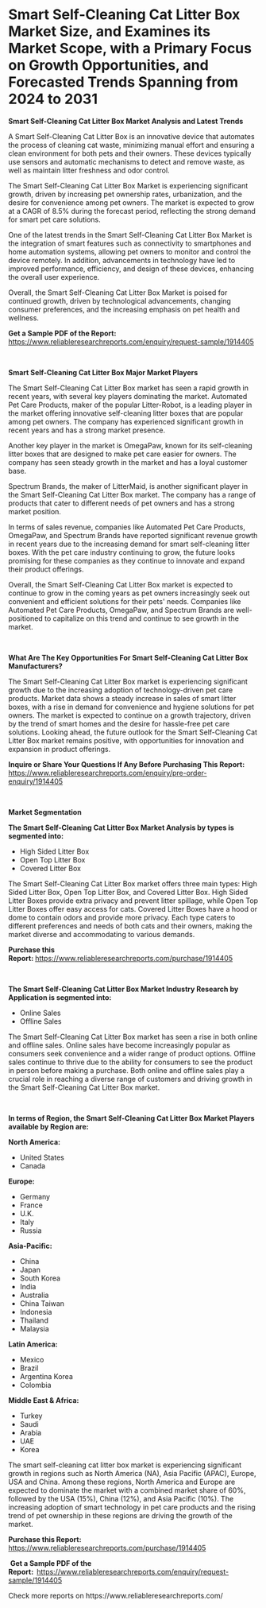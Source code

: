 <p><h1>Smart Self-Cleaning Cat Litter Box Market Size, and Examines its Market Scope, with a Primary Focus on Growth Opportunities, and Forecasted Trends Spanning from 2024 to 2031</h1></p><p><strong>Smart Self-Cleaning Cat Litter Box Market Analysis and Latest Trends</strong></p>
<p><p>A Smart Self-Cleaning Cat Litter Box is an innovative device that automates the process of cleaning cat waste, minimizing manual effort and ensuring a clean environment for both pets and their owners. These devices typically use sensors and automatic mechanisms to detect and remove waste, as well as maintain litter freshness and odor control.</p><p>The Smart Self-Cleaning Cat Litter Box Market is experiencing significant growth, driven by increasing pet ownership rates, urbanization, and the desire for convenience among pet owners. The market is expected to grow at a CAGR of 8.5% during the forecast period, reflecting the strong demand for smart pet care solutions.</p><p>One of the latest trends in the Smart Self-Cleaning Cat Litter Box Market is the integration of smart features such as connectivity to smartphones and home automation systems, allowing pet owners to monitor and control the device remotely. In addition, advancements in technology have led to improved performance, efficiency, and design of these devices, enhancing the overall user experience.</p><p>Overall, the Smart Self-Cleaning Cat Litter Box Market is poised for continued growth, driven by technological advancements, changing consumer preferences, and the increasing emphasis on pet health and wellness.</p></p>
<p><strong>Get a Sample PDF of the Report:&nbsp;</strong> <a href="https://www.reliableresearchreports.com/enquiry/request-sample/1914405">https://www.reliableresearchreports.com/enquiry/request-sample/1914405</a></p>
<p>&nbsp;</p>
<p><strong>Smart Self-Cleaning Cat Litter Box Major Market Players</strong></p>
<p><p>The Smart Self-Cleaning Cat Litter Box market has seen a rapid growth in recent years, with several key players dominating the market. Automated Pet Care Products, maker of the popular Litter-Robot, is a leading player in the market offering innovative self-cleaning litter boxes that are popular among pet owners. The company has experienced significant growth in recent years and has a strong market presence.</p><p>Another key player in the market is OmegaPaw, known for its self-cleaning litter boxes that are designed to make pet care easier for owners. The company has seen steady growth in the market and has a loyal customer base.</p><p>Spectrum Brands, the maker of LitterMaid, is another significant player in the Smart Self-Cleaning Cat Litter Box market. The company has a range of products that cater to different needs of pet owners and has a strong market position.</p><p>In terms of sales revenue, companies like Automated Pet Care Products, OmegaPaw, and Spectrum Brands have reported significant revenue growth in recent years due to the increasing demand for smart self-cleaning litter boxes. With the pet care industry continuing to grow, the future looks promising for these companies as they continue to innovate and expand their product offerings.</p><p>Overall, the Smart Self-Cleaning Cat Litter Box market is expected to continue to grow in the coming years as pet owners increasingly seek out convenient and efficient solutions for their pets' needs. Companies like Automated Pet Care Products, OmegaPaw, and Spectrum Brands are well-positioned to capitalize on this trend and continue to see growth in the market.</p></p>
<p>&nbsp;</p>
<p><strong>What Are The Key Opportunities For Smart Self-Cleaning Cat Litter Box Manufacturers?</strong></p>
<p><p>The Smart Self-Cleaning Cat Litter Box market is experiencing significant growth due to the increasing adoption of technology-driven pet care products. Market data shows a steady increase in sales of smart litter boxes, with a rise in demand for convenience and hygiene solutions for pet owners. The market is expected to continue on a growth trajectory, driven by the trend of smart homes and the desire for hassle-free pet care solutions. Looking ahead, the future outlook for the Smart Self-Cleaning Cat Litter Box market remains positive, with opportunities for innovation and expansion in product offerings.</p></p>
<p><strong>Inquire or Share Your Questions If Any Before Purchasing This Report:</strong> <a href="https://www.reliableresearchreports.com/enquiry/pre-order-enquiry/1914405">https://www.reliableresearchreports.com/enquiry/pre-order-enquiry/1914405</a></p>
<p>&nbsp;</p>
<p><strong>Market Segmentation</strong></p>
<p><strong>The Smart Self-Cleaning Cat Litter Box Market Analysis by types is segmented into:</strong></p>
<p><ul><li>High Sided Litter Box</li><li>Open Top Litter Box</li><li>Covered Litter Box</li></ul></p>
<p><p>The Smart Self-Cleaning Cat Litter Box market offers three main types: High Sided Litter Box, Open Top Litter Box, and Covered Litter Box. High Sided Litter Boxes provide extra privacy and prevent litter spillage, while Open Top Litter Boxes offer easy access for cats. Covered Litter Boxes have a hood or dome to contain odors and provide more privacy. Each type caters to different preferences and needs of both cats and their owners, making the market diverse and accommodating to various demands.</p></p>
<p><strong>Purchase this Report:&nbsp;</strong><a href="https://www.reliableresearchreports.com/purchase/1914405">https://www.reliableresearchreports.com/purchase/1914405</a></p>
<p>&nbsp;</p>
<p><strong>The Smart Self-Cleaning Cat Litter Box Market Industry Research by Application is segmented into:</strong></p>
<p><ul><li>Online Sales</li><li>Offline Sales</li></ul></p>
<p><p>The Smart Self-Cleaning Cat Litter Box market has seen a rise in both online and offline sales. Online sales have become increasingly popular as consumers seek convenience and a wider range of product options. Offline sales continue to thrive due to the ability for consumers to see the product in person before making a purchase. Both online and offline sales play a crucial role in reaching a diverse range of customers and driving growth in the Smart Self-Cleaning Cat Litter Box market.</p></p>
<p>&nbsp;</p>
<p><strong>In terms of Region, the Smart Self-Cleaning Cat Litter Box Market Players available by Region are:</strong></p>
<p>
    <p> <strong> North America: </strong>
        <ul>
            <li>United States</li>
            <li>Canada</li>
        </ul>
        </p> 
    <p> <strong> Europe: </strong>
        <ul>
            <li>Germany</li>
            <li>France</li>
            <li>U.K.</li>
            <li>Italy</li>
            <li>Russia</li>
        </ul>
        </p> 
    <p> <strong> Asia-Pacific: </strong>
        <ul>
            <li>China</li>
            <li>Japan</li>
            <li>South Korea</li>
            <li>India</li>
            <li>Australia</li>
            <li>China Taiwan</li>
            <li>Indonesia</li>
            <li>Thailand</li>
            <li>Malaysia</li>
        </ul>
        </p> 
    <p> <strong> Latin America: </strong>
        <ul>
            <li>Mexico</li>
            <li>Brazil</li>
            <li>Argentina Korea</li>
            <li>Colombia</li>
        </ul>
        </p> 
    <p> <strong> Middle East & Africa: </strong>
        <ul>
            <li>Turkey</li>
            <li>Saudi</li>
            <li>Arabia</li>
            <li>UAE</li>
            <li>Korea</li>
        </ul>
    </p>
    </p>
<p><p>The smart self-cleaning cat litter box market is experiencing significant growth in regions such as North America (NA), Asia Pacific (APAC), Europe, USA and China. Among these regions, North America and Europe are expected to dominate the market with a combined market share of 60%, followed by the USA (15%), China (12%), and Asia Pacific (10%). The increasing adoption of smart technology in pet care products and the rising trend of pet ownership in these regions are driving the growth of the market.</p></p>
<p><strong>Purchase this Report: </strong><a href="https://www.reliableresearchreports.com/purchase/1914405">https://www.reliableresearchreports.com/purchase/1914405</a></p>
<p>&nbsp;<strong>Get a Sample PDF of the Report:&nbsp;&nbsp;</strong><a href="https://www.reliableresearchreports.com/enquiry/request-sample/1914405">https://www.reliableresearchreports.com/enquiry/request-sample/1914405</a></p>
<p><strong></strong></p>
<p>Check more reports on https://www.reliableresearchreports.com/</p>